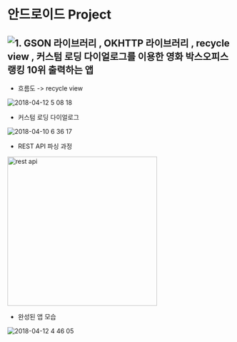 # 안드로이드 Project 

## ![1. GSON 라이브러리 , OKHTTP 라이브러리 , recycle view , 커스텀 로딩 다이얼로그를 이용한 영화 박스오피스 랭킹 10위 출력하는 앱](https://github.com/KangHoyong/My-Portfolio/tree/master/Android_Project/REST%20API%20이용한%20박스오피스%20랭킹%20간단한%20앱%20구현/app/src/main/java/com/example/jess/myapplication) 

- 흐름도 -> recycle view 

![2018-04-12 5 08 18](https://user-images.githubusercontent.com/9815703/38664450-9b9fb2ac-3e74-11e8-880c-c46c1d0288ba.png)

- 커스텀 로딩 다이얼로그

![2018-04-10 6 36 17](https://user-images.githubusercontent.com/9815703/38664514-d405625e-3e74-11e8-8294-54ea069265bf.png)

- REST API 파싱 과정 

<img width="335" alt="rest api" src="https://user-images.githubusercontent.com/9815703/38664587-093caf4a-3e75-11e8-80c6-75f1e1f1f2b4.png">

- 완성된 앱 모습 

![2018-04-12 4 46 05](https://user-images.githubusercontent.com/9815703/38664615-1478fd1e-3e75-11e8-83b7-52c2a455d768.png)
